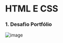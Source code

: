 # HTML E CSS

### 1. Desafio Portfólio
![image](https://github.com/user-attachments/assets/782a306e-c676-49ad-960b-cbee6ace8645)
